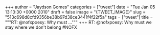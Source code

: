 
+++
author = "Jaydson Gomes"
categories = ["tweet"]
date = "Tue Jan 05 13:13:30 +0000 2010"
draft = false
image = "{TWEET_IMAGE}"
slug = "513c698d8cfd9356be38b97d38ce3441f4f22f5a"
tags = ["tweet"]
title = """RT: @nofxpoesy: Why must ..."""
+++
RT: @nofxpoesy: Why must we stay where we don't belong #NOFX
